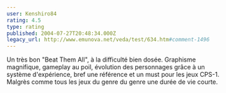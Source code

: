```yaml
---
user: Kenshiro84
rating: 4.5
type: rating
published: 2004-07-27T20:48:34.000Z
legacy_url: http://www.emunova.net/veda/test/634.htm#comment-1496
---
```

Un très bon "Beat Them All", à la difficulté bien dosée. Graphisme magnifique, gameplay au poil, évolution des personnages grâce à un système d'expérience, bref une référence et un must pour les jeux CPS-1\. Malgrès comme tous les jeux du genre du genre une durée de vie courte.